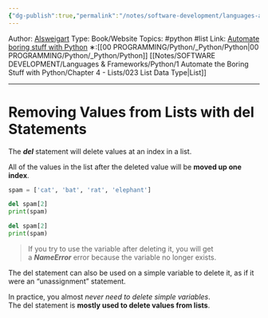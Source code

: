 ```yaml
---
{"dg-publish":true,"permalink":"/notes/software-development/languages-and-frameworks/python/1-automate-the-boring-stuff-with-python/chapter-4-lists/030-removing-values-with-del-statements/","created":"2025-07-13T15:25:05.534+08:00"}
---
```


Author: [Alsweigart](https://alsweigart.com/)
Type: Book/Website
Topics: #python #list
Link: [Automate boring stuff with Python](https://automatetheboringstuff.com/)
∗:[[00 PROGRAMMING/Python/_Python/Python\|00 PROGRAMMING/Python/_Python/Python]] [[Notes/SOFTWARE DEVELOPMENT/Languages & Frameworks/Python/1 Automate the Boring Stuff with Python/Chapter 4 - Lists/023 List Data Type\|List]] 

---
# Removing Values from Lists with del Statements

The ___del___ statement will delete values at an index in a list.

All of the values in the list after the deleted value will be __moved up one index__.

```python
spam = ['cat', 'bat', 'rat', 'elephant']

del spam[2]
print(spam)

del spam[2]
print(spam)
```

>If you try to use the variable after deleting it, you will get a ___NameError___ error because the variable no longer exists.

The del statement can also be used on a simple variable to delete it, as if it were an “unassignment” statement.

In practice, you almost _never need to delete simple variables_. The del statement is __mostly used to delete values from lists__.